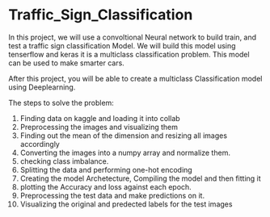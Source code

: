 # Traffic_Sign_Classification

In this project, we will use a convoltional Neural network to build train, 
and test a traffic sign classification Model. 
We will build this model using tenserflow and keras it is a multiclass classification
problem. This model can be used to make smarter cars.

After this project, you will be able to create a multiclass Classification model using Deeplearning.

The steps to solve the problem:

1. Finding data on kaggle and loading it into collab
2. Preprocessing the images and visualizing them
3. Finding out the mean of the dimension and resizing all images accordingly
4. Converting the images into a numpy array and normalize them.
5. checking class imbalance.
6. Splitting the data and performing one-hot encoding
7. Creating the model Archetecture, Compiling the model and then fitting it
8. plotting the Accuracy and loss against each epoch.
9. Preprocessing the test data and make predictions on it.
10. Visualizing the original and predected labels for the test images

